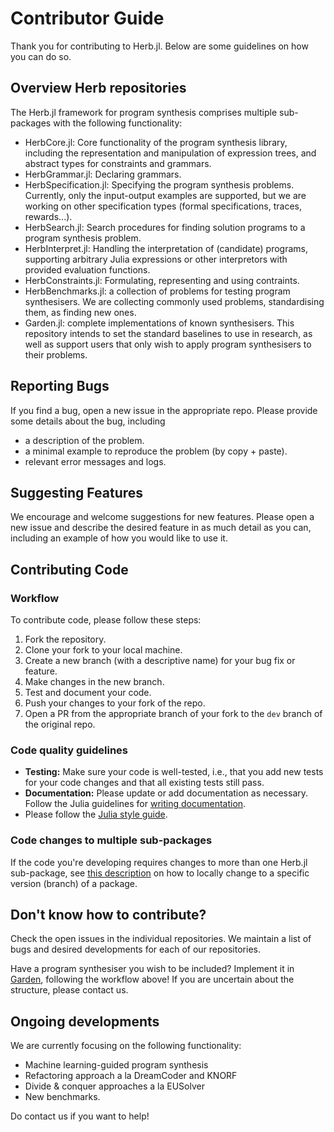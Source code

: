 # Contributor Guide

Thank you for contributing to Herb.jl. Below are some guidelines on how you can do so.

## Overview Herb repositories

The Herb.jl framework for program synthesis comprises multiple sub-packages with the following functionality:
- HerbCore.jl: Core functionality of the program synthesis library, including the representation and manipulation of expression trees, and abstract types for constraints and grammars.
- HerbGrammar.jl: Declaring grammars.
- HerbSpecification.jl: Specifying the program synthesis problems. Currently, only the input-output examples are supported, but we are working on other specification types (formal specifications, traces, rewards...). 
- HerbSearch.jl: Search procedures for finding solution programs to a program synthesis problem.
- HerbInterpret.jl: Handling the interpretation of (candidate) programs, supporting arbitrary Julia expressions or other interpretors with provided evaluation functions.
- HerbConstraints.jl: Formulating, representing and using contraints.
- HerbBenchmarks.jl: a collection of problems for testing program synthesisers. We are collecting commonly used problems, standardising them, as finding new ones.
- Garden.jl: complete implementations of known synthesisers. This repository intends to set the standard baselines to use in research, as well as support users that only wish to apply program synthesisers to their problems.

## Reporting Bugs

If you find a bug, open a new issue in the appropriate repo. Please provide some details about the bug, including 
- a description of the problem.
- a minimal example to reproduce the problem (by copy + paste).
- relevant error messages and logs. 

## Suggesting Features

We encourage and welcome suggestions for new features. Please open a new issue and describe the desired feature in as much detail as you can, including an example of how you would like to use it. 

## Contributing Code

### Workflow

To contribute code, please follow these steps:
1. Fork the repository.
2. Clone your fork to your local machine.
3. Create a new branch (with a descriptive name) for your bug fix or feature. 
4. Make changes in the new branch.
5. Test and document your code. 
6. Push your changes to your fork of the repo.
7. Open a PR from the appropriate branch of your fork to the `dev` branch of the original repo.

### Code quality guidelines

- **Testing:** Make sure your code is well-tested, i.e., that you add new tests for your code changes and that all existing tests still pass.
- **Documentation:** Please update or add documentation as necessary. Follow the Julia guidelines for [writing documentation](https://docs.julialang.org/en/v1/manual/documentation/#Writing-Documentation).
- Please follow the [Julia style guide](https://docs.julialang.org/en/v1/manual/style-guide/).

### Code changes to multiple sub-packages

If the code you're developing requires changes to more than one Herb.jl sub-package, see [this description](https://github.com/Herb-AI/) on how to locally change to a specific version (branch) of a package. 

## Don't know how to contribute?

Check the open issues in the individual repositories. We maintain a list of bugs and desired developments for each of our repositories.

Have a program synthesiser you wish to be included? Implement it in [Garden](https://github.com/Herb-AI/Garden.jl), following the workflow above! If you are uncertain about the structure, please contact us.

## Ongoing developments

We are currently focusing on the following functionality:
 - Machine learning-guided program synthesis
 - Refactoring approach a la DreamCoder and KNORF
 - Divide & conquer approaches a la EUSolver
 - New benchmarks.
 
 Do contact us if you want to help! 